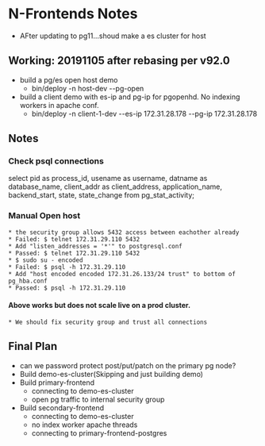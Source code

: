 # N-Frontends Notes
* AFter updating to pg11...shoud make a es cluster for host

## Working: 20191105 after rebasing per v92.0
* build a pg/es open host demo
    * bin/deploy -n host-dev --pg-open
* build a client demo with es-ip and pg-ip for pgopenhd. No indexing workers in apache conf.
    * bin/deploy -n client-1-dev --es-ip 172.31.28.178 --pg-ip 172.31.28.178

## Notes
### Check psql connections
select pid as process_id,
       usename as username,
       datname as database_name,
       client_addr as client_address,
       application_name,
       backend_start,
       state,
       state_change
from pg_stat_activity;

### Manual Open host
    * the security group allows 5432 access between eachother already
    * Failed: $ telnet 172.31.29.110 5432 
    * Add "listen_addresses = '*'" to postgresql.conf
    * Passed: $ telnet 172.31.29.110 5432 
    * $ sudo su - encoded
    * Failed: $ psql -h 172.31.29.110
    * Add "host encoded encoded 172.31.26.133/24 trust" to bottom of pg_hba.conf
    * Passed: $ psql -h 172.31.29.110
#### Above works but does not scale live on a prod cluster.  
    * We should fix security group and trust all connections


## Final Plan
* can we password protect post/put/patch on the primary pg node?
* Build demo-es-cluster(Skipping and just building demo)
* Build primary-frontend 
    * connecting to demo-es-cluster
    * open pg traffic to internal security group
* Build secondary-frontend
    * connecting to demo-es-cluster
    * no index worker apache threads
    * connecting to primary-frontend-postgres
